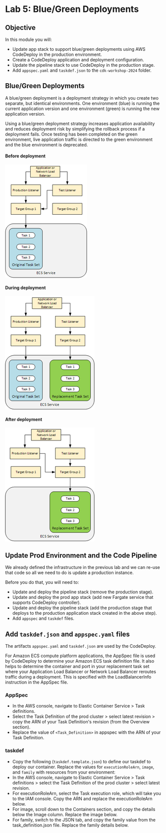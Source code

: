 # Lab 5: Blue/Green Deployments

## Objective

In this module you will:

* Update app stack to support blue/green deployments using AWS CodeDeploy in the production environment.
* Create a CodeDeploy application and deployment configuration.
* Update the pipeline stack to use CodeDeploy in the production stage.
* Add `appspec.yaml` and `taskdef.json` to the `cdk-workshop-2024` folder.

## Blue/Green Deployments

A blue/green deployment is a deployment strategy in which you create two separate, but identical environments. One environment (blue) is running the current application version and one environment (green) is running the new application version.

Using a blue/green deployment strategy increases application availability and reduces deployment risk by simplifying the rollback process if a deployment fails. Once testing has been completed on the green environment, live application traffic is directed to the green environment and the blue environment is deprecated.

#### Before deployment
![ecs-deployment-step-1.png](ecs-deployment-step-1.png)

#### During deployment
![ecs-deployment-step-2.png](ecs-deployment-step-2.png)

#### After deployment
![ecs-deployment-step-3.png](ecs-deployment-step-3.png)

## Update Prod Environment and the Code Pipeline

We already defined the infrastructure in the previous lab and we can re-use that code so all we need to do is update a production instance.

Before you do that, you will need to:

* Update and deploy the pipeline stack (remove the production stage).
* Update and deploy the prod app stack (add new Fargate service that supports CodeDeploy controller).
* Update and deploy the pipeline stack (add the production stage that deploys to the production application stack created in the above step).
* Add `appspec` and `taskdef` files.

## Add `taskdef.json` and `appspec.yaml` files

The artifacts `appspec.yaml` and `taskdef.json` are used by the CodeDeploy.

For Amazon ECS compute platform applications, the AppSpec file is used by CodeDeploy to determine your Amazon ECS task definition file. It also helps to determine the container and port in your replacement task set where your Application Load Balancer or Network Load Balancer reroutes traffic during a deployment. This is specified with the LoadBalancerInfo instruction in the AppSpec file.

### AppSpec

* In the AWS console, navigate to Elastic Container Service > Task definitions.
* Select the Task Definition of the prod cluster > select latest revision > copy the ARN of your Task Definition's revision (from the Overview section).
* Replace the value of `<Task_Definition>` in appspec with the ARN of your Task Definition.

### taskdef

* Copy the following (`taskdef.template.json`) to define our taskdef to deploy our container. Replace the values for `executionRoleArn`, `image`, and `family` with resources from your environment:
* In the AWS console, navigate to Elastic Container Service > Task definitions > select the Task Definition of the prod cluster > select latest revision.
* For executionRoleArn, select the Task execution role, which will take you to the IAM console. Copy the ARN and replace the executionRoleArn below.
* For image, scroll down to the Containers section, and copy the details below the Image column. Replace the image below.
* For family, switch to the JSON tab, and copy the family value from the task_definition.json file. Replace the family details below.
